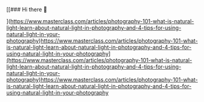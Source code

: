 [[### Hi there 👋

<!--
**MatthewTamon/MatthewTamon** is a ✨ _special_ ✨ repository because its `README.md` (this file) appears on your GitHub profile.

Here are some ideas to get you started:

- 🔭 I’m currently working on ...
- 🌱 I’m currently learning ...
- 👯 I’m looking to collaborate on ...
- 🤔 I’m looking for help with ...
- 💬 Ask me about ...
- 📫 How to reach me: ...
- 😄 Pronouns: ...
- ⚡ Fun fact: ...
-->
](https://www.masterclass.com/articles/photography-101-what-is-natural-light-learn-about-natural-light-in-photography-and-4-tips-for-using-natural-light-in-your-photography)https://www.masterclass.com/articles/photography-101-what-is-natural-light-learn-about-natural-light-in-photography-and-4-tips-for-using-natural-light-in-your-photography](https://www.masterclass.com/articles/photography-101-what-is-natural-light-learn-about-natural-light-in-photography-and-4-tips-for-using-natural-light-in-your-photography)https://www.masterclass.com/articles/photography-101-what-is-natural-light-learn-about-natural-light-in-photography-and-4-tips-for-using-natural-light-in-your-photography
